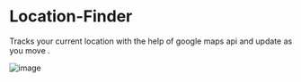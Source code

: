 # Location-Finder
Tracks your current location with the help of google maps api and update as you move .

![image](https://user-images.githubusercontent.com/66934832/133604040-40202dba-287d-4b66-84b7-c928526fddb5.png) 
